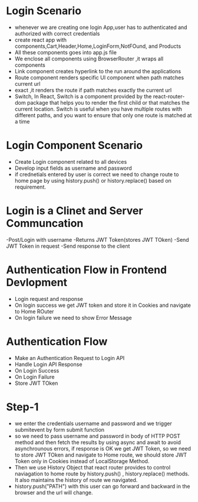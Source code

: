 # Login Scenario
- whenever we are creating one login App,user has to authenticated and authorized with correct credentials
- create react app with components,Cart,Header,Home,LoginForm,NotFOund, and Products 
- All these components goes into app.js file
- We enclose all components using BrowserRouter ,it wraps all components
- Link component creates hyperlink to the run around the applications
- Route component renders specific UI component when path matches current url
- exact ,it renders the route if path matches exactly the current url
- Switch, In React, Switch is a component provided by the react-router-dom     package that helps you to render the first child <Route> or <Redirect> that matches the current location. Switch is useful when you have multiple routes with different paths, and you want to ensure that only one route is matched at a time

# Login Component Scenario
- Create Login component related to all devices
- Develop input fields as username and password
- if crednetials entered by user is correct we need to change route to home page by using history.push() or history.replace() based on requirement.

# Login is a Clinet and Server Communcation
-Post/Login with username
-Returns JWT Token(stores JWT TOken)
-Send JWT Token in request
-Send response to the client

# Authentication Flow in Frontend Devlopment
- Login request and response
- On login success we get JWT token and store it in Cookies and navigate to Home ROuter
- On login failure we need to show Error Message

# Authentication Flow
- Make an Authentication Request to Login API
- Handle Login API Response
 - On Login Success
 - On Login Failure
- Store JWT TOken

# Step-1
- we enter the credentials username and password and we trigger submitevent by form submit function
- so we need to pass username and password in body of HTTP POST method and then fetch the results by using async and await to avoid asynchrounous errors, if response is OK we get JWT Token, so we need to store JWT TOken and navigate to Home route, we should store JWT Token only in Cookies instead of LocalStorage Method.
- Then we use History Object that react router provides to control naviagation to home route by history.push() , history.replace() methods. It also maintains the history of route we navigated.
- history.push("PATH")  with this user can go forward and backward in the browser and the url will change.